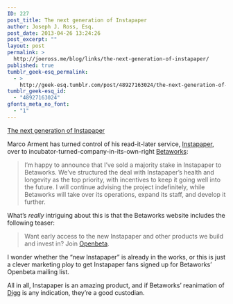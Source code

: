 ```yaml
---
ID: 227
post_title: The next generation of Instapaper
author: Joseph J. Ross, Esq.
post_date: 2013-04-26 13:24:26
post_excerpt: ""
layout: post
permalink: >
  http://joeross.me/blog/links/the-next-generation-of-instapaper/
published: true
tumblr_geek-esq_permalink:
  - >
    http://geek-esq.tumblr.com/post/48927163024/the-next-generation-of-instapaper
tumblr_geek-esq_id:
  - "48927163024"
gfonts_meta_no_font:
  - "1"
---
```

<a href='http://www.marco.org/2013/04/25/instapaper-next-generation'>The next generation of Instapaper</a><div class="link_description"><p>Marco Arment has turned control of his read-it-later service, <a href="http://www.instapaper.com" target="_blank">Instapaper</a>, over to incubator-turned-company-in-its-own-right <a href="http://betaworks.com/" target="_blank">Betaworks</a>:</p>

<blockquote>
  <p>I’m happy to announce that I’ve sold a majority stake in Instapaper to Betaworks. We’ve structured the deal with Instapaper’s health and longevity as the top priority, with incentives to keep it going well into the future. I will continue advising the project indefinitely, while Betaworks will take over its operations, expand its staff, and develop it further.</p>
</blockquote>

<p>What&#8217;s <em>really</em> intriguing about this is that the Betaworks website includes the following teaser:</p>

<blockquote>
  <p>Want early access to the new Instapaper and other products we build and invest in? Join <a href="http://betaworks.com/openbeta.php" target="_blank">Openbeta</a>.</p>
</blockquote>

<p>I wonder whether the &#8220;new Instapaper&#8221; is already in the works, or this is just a clever marketing ploy to get Instapaper fans signed up for Betaworks&#8217; Openbeta mailing list.</p>

<p>All in all, Instapaper is an amazing product, and if Betaworks&#8217; reanimation of <a href="http://digg.com" target="_blank">Digg</a> is any indication, they&#8217;re a good custodian.</p></div>